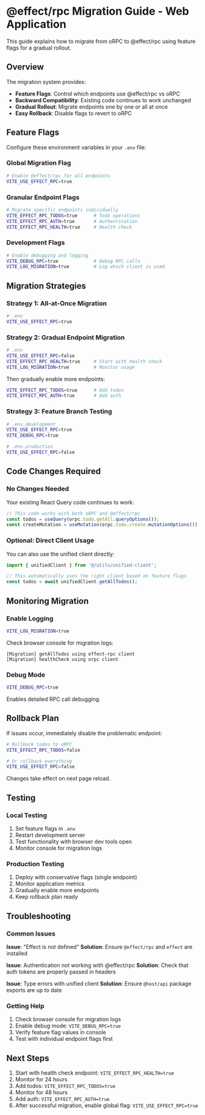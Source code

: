 # @effect/rpc Migration Guide - Web Application

This guide explains how to migrate from oRPC to @effect/rpc using feature flags for a gradual rollout.

## Overview

The migration system provides:
- **Feature Flags**: Control which endpoints use @effect/rpc vs oRPC
- **Backward Compatibility**: Existing code continues to work unchanged
- **Gradual Rollout**: Migrate endpoints one by one or all at once
- **Easy Rollback**: Disable flags to revert to oRPC

## Feature Flags

Configure these environment variables in your `.env` file:

### Global Migration Flag
```bash
# Enable @effect/rpc for all endpoints
VITE_USE_EFFECT_RPC=true
```

### Granular Endpoint Flags
```bash
# Migrate specific endpoints individually
VITE_EFFECT_RPC_TODOS=true      # Todo operations
VITE_EFFECT_RPC_AUTH=true       # Authentication
VITE_EFFECT_RPC_HEALTH=true     # Health check
```

### Development Flags
```bash
# Enable debugging and logging
VITE_DEBUG_RPC=true             # Debug RPC calls
VITE_LOG_MIGRATION=true         # Log which client is used
```

## Migration Strategies

### Strategy 1: All-at-Once Migration
```bash
# .env
VITE_USE_EFFECT_RPC=true
```

### Strategy 2: Gradual Endpoint Migration
```bash
# .env
VITE_USE_EFFECT_RPC=false
VITE_EFFECT_RPC_HEALTH=true     # Start with health check
VITE_LOG_MIGRATION=true         # Monitor usage
```

Then gradually enable more endpoints:
```bash
VITE_EFFECT_RPC_TODOS=true      # Add todos
VITE_EFFECT_RPC_AUTH=true       # Add auth
```

### Strategy 3: Feature Branch Testing
```bash
# .env.development
VITE_USE_EFFECT_RPC=true
VITE_DEBUG_RPC=true

# .env.production
VITE_USE_EFFECT_RPC=false
```

## Code Changes Required

### No Changes Needed
Your existing React Query code continues to work:

```typescript
// This code works with both oRPC and @effect/rpc
const todos = useQuery(orpc.todo.getAll.queryOptions());
const createMutation = useMutation(orpc.todo.create.mutationOptions());
```

### Optional: Direct Client Usage
You can also use the unified client directly:

```typescript
import { unifiedClient } from '@/utils/unified-client';

// This automatically uses the right client based on feature flags
const todos = await unifiedClient.getAllTodos();
```

## Monitoring Migration

### Enable Logging
```bash
VITE_LOG_MIGRATION=true
```

Check browser console for migration logs:
```
[Migration] getAllTodos using effect-rpc client
[Migration] healthCheck using orpc client
```

### Debug Mode
```bash
VITE_DEBUG_RPC=true
```

Enables detailed RPC call debugging.

## Rollback Plan

If issues occur, immediately disable the problematic endpoint:

```bash
# Rollback todos to oRPC
VITE_EFFECT_RPC_TODOS=false

# Or rollback everything
VITE_USE_EFFECT_RPC=false
```

Changes take effect on next page reload.

## Testing

### Local Testing
1. Set feature flags in `.env`
2. Restart development server
3. Test functionality with browser dev tools open
4. Monitor console for migration logs

### Production Testing
1. Deploy with conservative flags (single endpoint)
2. Monitor application metrics
3. Gradually enable more endpoints
4. Keep rollback plan ready

## Troubleshooting

### Common Issues

**Issue**: "Effect is not defined"
**Solution**: Ensure `@effect/rpc` and `effect` are installed

**Issue**: Authentication not working with @effect/rpc
**Solution**: Check that auth tokens are properly passed in headers

**Issue**: Type errors with unified client
**Solution**: Ensure `@host/api` package exports are up to date

### Getting Help

1. Check browser console for migration logs
2. Enable debug mode: `VITE_DEBUG_RPC=true`
3. Verify feature flag values in console
4. Test with individual endpoint flags first

## Next Steps

1. Start with health check endpoint: `VITE_EFFECT_RPC_HEALTH=true`
2. Monitor for 24 hours
3. Add todos: `VITE_EFFECT_RPC_TODOS=true`
4. Monitor for 48 hours
5. Add auth: `VITE_EFFECT_RPC_AUTH=true`
6. After successful migration, enable global flag: `VITE_USE_EFFECT_RPC=true`

